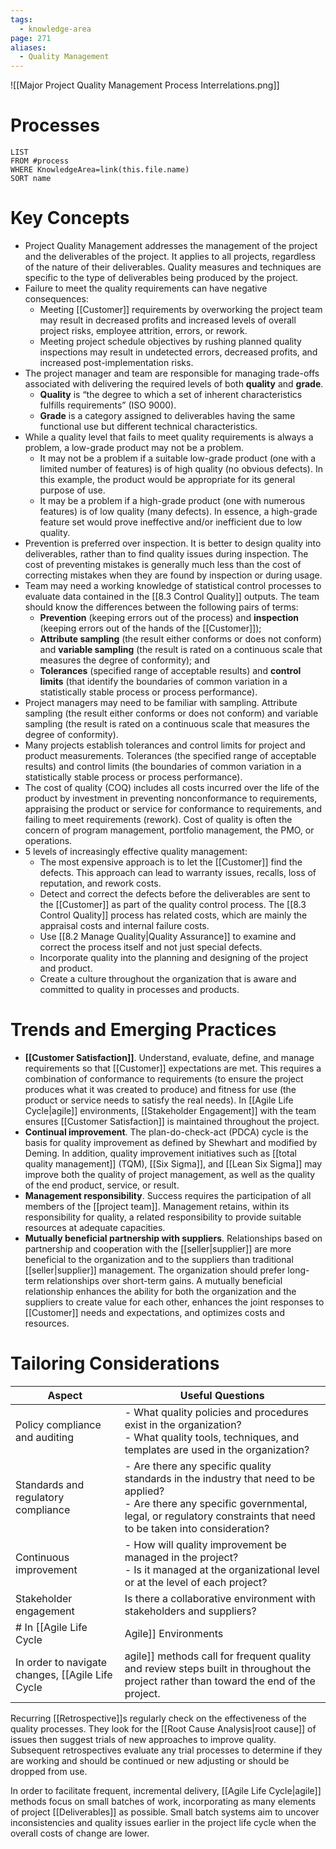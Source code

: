 ```yaml
---
tags:
  - knowledge-area
page: 271
aliases:
  - Quality Management
---
```

![[Major Project Quality Management Process Interrelations.png]]
# Processes
```dataview
LIST
FROM #process 
WHERE KnowledgeArea=link(this.file.name)
SORT name
```
# Key Concepts
- Project Quality Management addresses the management of the project and the deliverables of the project. It applies to all projects, regardless of the nature of their deliverables. Quality measures and techniques are specific to the type of deliverables being produced by the project.
- Failure to meet the quality requirements can have negative consequences:
	- Meeting [[Customer]] requirements by overworking the project team may result in decreased profits and increased levels of overall project risks, employee attrition, errors, or rework.
	- Meeting project schedule objectives by rushing planned quality inspections may result in undetected errors, decreased profits, and increased post-implementation risks.
- The project manager and team are responsible for managing trade-offs associated with delivering the required levels of both **quality** and **grade**.
	- **Quality** is “the degree to which a set of inherent characteristics fulfills requirements” (ISO 9000).
	- **Grade** is a category assigned to deliverables having the same functional use but different technical characteristics. 
- While a quality level that fails to meet quality requirements is always a problem, a low-grade product may not be a problem.
	- It may not be a problem if a suitable low-grade product (one with a limited number of features) is of high quality (no obvious defects). In this example, the product would be appropriate for its general purpose of use.
	- It may be a problem if a high-grade product (one with numerous features) is of low quality (many defects). In essence, a high-grade feature set would prove ineffective and/or inefficient due to low quality.
- Prevention is preferred over inspection. It is better to design quality into deliverables, rather than to find quality issues during inspection. The cost of preventing mistakes is generally much less than the cost of correcting mistakes when they are found by inspection or during usage.
- Team may need a working knowledge of statistical control processes to evaluate data contained in the [[8.3 Control Quality]] outputs. The team should know the differences between the following pairs of terms:
	- **Prevention** (keeping errors out of the process) and **inspection** (keeping errors out of the hands of the [[Customer]]);
	- **Attribute sampling** (the result either conforms or does not conform) and **variable sampling** (the result is rated on a continuous scale that measures the degree of conformity); and
	- **Tolerances** (specified range of acceptable results) and **control limits** (that identify the boundaries of common variation in a statistically stable process or process performance).
- Project managers may need to be familiar with sampling. Attribute sampling (the result either conforms or does not conform) and variable sampling (the result is rated on a continuous scale that measures the degree of conformity).
- Many projects establish tolerances and control limits for project and product measurements. Tolerances (the specified range of acceptable results) and control limits (the boundaries of common variation in a statistically stable process or process performance).
- The cost of quality (COQ) includes all costs incurred over the life of the product by investment in preventing nonconformance to requirements, appraising the product or service for conformance to requirements, and failing to meet requirements (rework). Cost of quality is often the concern of program management, portfolio management, the PMO, or operations.
- 5 levels of increasingly effective quality management:
	- The most expensive approach is to let the [[Customer]] find the defects. This approach can lead to warranty issues, recalls, loss of reputation, and rework costs.
	- Detect and correct the defects before the deliverables are sent to the [[Customer]] as part of the quality control process. The [[8.3 Control Quality]] process has related costs, which are mainly the appraisal costs and internal failure costs.
	- Use [[8.2 Manage Quality|Quality Assurance]] to examine and correct the process itself and not just special defects.
	- Incorporate quality into the planning and designing of the project and product.
	- Create a culture throughout the organization that is aware and committed to quality in processes and products.

# Trends and Emerging Practices
- **[[Customer Satisfaction]]**. Understand, evaluate, define, and manage requirements so that [[Customer]] expectations are met. This requires a combination of conformance to requirements (to ensure the project produces what it was created to produce) and fitness for use (the product or service needs to satisfy the real needs). In [[Agile Life Cycle|agile]] environments, [[Stakeholder Engagement]] with the team ensures [[Customer Satisfaction]] is maintained throughout the project.
- **Continual improvement**. The plan-do-check-act (PDCA) cycle is the basis for quality improvement as defined by Shewhart and modified by Deming. In addition, quality improvement initiatives such as [[total quality management]] (TQM), [[Six Sigma]], and [[Lean Six Sigma]] may improve both the quality of project management, as well as the quality of the end product, service, or result.
- **Management responsibility**. Success requires the participation of all members of the [[project team]]. Management retains, within its responsibility for quality, a related responsibility to provide suitable resources at adequate capacities.
- **Mutually beneficial partnership with suppliers**. Relationships based on partnership and cooperation with the [[seller|supplier]] are more beneficial to the organization and to the suppliers than traditional [[seller|supplier]] management. The organization should prefer long-term relationships over short-term gains. A mutually beneficial relationship enhances the ability for both the organization and the suppliers to create value for each other, enhances the joint responses to [[Customer]] needs and expectations, and optimizes costs and resources.
# Tailoring Considerations
| Aspect | Useful Questions |
| ---- | ---- |
| Policy compliance and auditing | - What quality policies and procedures exist in the organization?<br>- What quality tools, techniques, and templates are used in the organization? |
| Standards and regulatory compliance | - Are there any specific quality standards in the industry that need to be applied?<br>- Are there any specific governmental, legal, or regulatory constraints that need to be taken into consideration? |
| Continuous improvement | - How will quality improvement be managed in the project?<br>- Is it managed at the organizational level or at the level of each project? |
| Stakeholder engagement | Is there a collaborative environment with stakeholders and suppliers? |
# In [[Agile Life Cycle|Agile]] Environments
In order to navigate changes, [[Agile Life Cycle|agile]] methods call for frequent quality and review steps built in throughout the project rather than toward the end of the project.

Recurring [[Retrospective]]s regularly check on the effectiveness of the quality processes. They look for the [[Root Cause Analysis|root cause]] of issues then suggest trials of new approaches to improve quality. Subsequent retrospectives evaluate any trial processes to determine if they are working and should be continued or new adjusting or should be dropped from use.

In order to facilitate frequent, incremental delivery, [[Agile Life Cycle|agile]] methods focus on small batches of work, incorporating as many elements of project [[Deliverables]] as possible. Small batch systems aim to uncover inconsistencies and quality issues earlier in the project life cycle when the overall costs of change are lower.